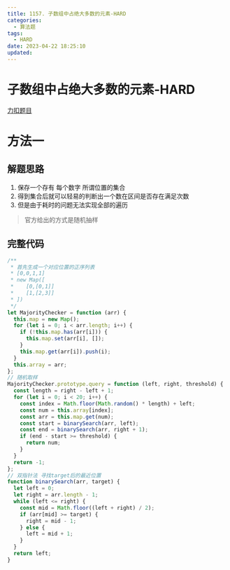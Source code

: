 ```yaml
---
title: 1157. 子数组中占绝大多数的元素-HARD
categories:
  - 算法题
tags:
  - HARD
date: 2023-04-22 18:25:10
updated:
---
```


# 子数组中占绝大多数的元素-HARD

[力扣题目](https://leetcode.cn/problems/online-majority-element-in-subarray/)

# 方法一

## 解题思路

1. 保存一个存有 每个数字 所谓位置的集合
2. 得到集合后就可以轻易的判断出一个数在区间是否存在满足次数
3. 但是由于耗时的问题无法实现全部的遍历

> 官方给出的方式是随机抽样

## 完整代码

```javascript
/**
 * 首先生成一个对应位置的正序列表
 * [0,0,1,1]
 * new Map([
 *    [0,[0,1]]
 *    [1,[2,3]]
 * ])
 */
let MajorityChecker = function (arr) {
  this.map = new Map();
  for (let i = 0; i < arr.length; i++) {
    if (!this.map.has(arr[i])) {
      this.map.set(arr[i], []);
    }
    this.map.get(arr[i]).push(i);
  }
  this.array = arr;
};
// 随机取样
MajorityChecker.prototype.query = function (left, right, threshold) {
  const length = right - left + 1;
  for (let i = 0; i < 20; i++) {
    const index = Math.floor(Math.random() * length) + left;
    const num = this.array[index];
    const arr = this.map.get(num);
    const start = binarySearch(arr, left);
    const end = binarySearch(arr, right + 1);
    if (end - start >= threshold) {
      return num;
    }
  }
  return -1;
};
// 双指针法 寻找target后的最近位置
function binarySearch(arr, target) {
  let left = 0;
  let right = arr.length - 1;
  while (left <= right) {
    const mid = Math.floor((left + right) / 2);
    if (arr[mid] >= target) {
      right = mid - 1;
    } else {
      left = mid + 1;
    }
  }
  return left;
}
```
